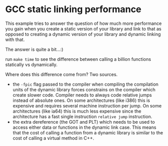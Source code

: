 # GCC static linking performance

This example tries to answer the question of how much more performance
you gain when you create a static version of your library and link to
that as opposed to creating a dynamic version of your library and
dynamic linking with that.

The answer is quite a bit...:)

run `make time` to see the difference between calling a billion functions
statically vs dynamically.

Where does this difference come from? Two sources.
* the `-fpic` flag passed to the compiler when compiling the compilation units
of the dynamic library forces constrains on the compiler which create slower
code. Compiler needs to always code relative jumps instead of absolute ones.
On some architectures (like i386) this is expensive and requires several
machine instruction per jump. On some architectures (like ia64) this is
much less expensive since the architecture has a fast single instruction
`relative jump` instruction.
* the extra dereference (the GOT and PLT) which needs to be used to access
either data or functions in the dynamic link case. This means that the
cost of calling a function from a dynamic library is similar to the cost
of calling a virtual method in C++.
